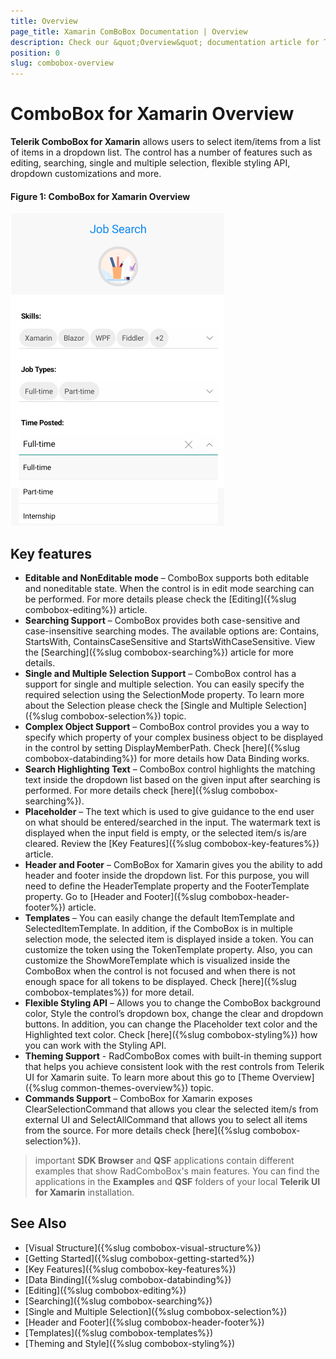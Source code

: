 ```yaml
---
title: Overview
page_title: Xamarin ComBoBox Documentation | Overview
description: Check our &quot;Overview&quot; documentation article for Telerik ComboBox for Xamarin control.
position: 0
slug: combobox-overview
---
```


# ComboBox for Xamarin Overview

**Telerik ComboBox for Xamarin** allows users to select item/items from a list of items in a dropdown list. The control has a number of features such as editing, searching, single and multiple selection, flexible styling API, dropdown customizations and more.  

#### Figure 1: ComboBox for Xamarin Overview

![CheckBox Overview](images/combobox-overview.png "ComboBox Overview")

## Key features

* **Editable and NonEditable mode** – ComboBox supports both editable and noneditable state. When the control is in edit mode searching can be performed. For more details please check the [Editing]({%slug combobox-editing%}) article. 
* **Searching Support** – ComboBox provides both case-sensitive and case-insensitive searching modes. The available options are: Contains, StartsWith, ContainsCaseSensitive and StartsWithCaseSensitive. View the [Searching]({%slug combobox-searching%}) article for more details.
* **Single and Multiple Selection Support** – ComboBox control has a support for single and multiple selection. You can easily specify the required selection using the SelectionMode property. To learn more about the Selection please check the [Single and Multiple Selection]({%slug combobox-selection%}) topic.
* **Complex Object Support** – ComboBox control provides you a way to specify which property of your complex business object to be displayed in the control by setting DisplayMemberPath. Check [here]({%slug combobox-databinding%}) for more details how Data Binding works.
* **Search Highlighting Text** – ComboBox control highlights the matching text inside the dropdown list based on the given input after searching is performed. For more details check [here]({%slug combobox-searching%}).
* **Placeholder** – The text which is used to give guidance to the end user on what should be entered/searched in the input. The watermark text is displayed when the input field is empty, or the selected item/s is/are cleared. Review the [Key Features]({%slug combobox-key-features%}) article.
* **Header and Footer** – ComBoBox for Xamarin gives you the ability to add header and footer inside the dropdown list. For this purpose, you will need to define the HeaderTemplate property and the FooterTemplate property. Go to [Header and Footer]({%slug combobox-header-footer%}) article.
* **Templates** – You can easily change the default ItemTemplate and SelectedItemTemplate. In addition, if the ComboBox is in multiple selection mode, the selected item is displayed inside a token. You can customize the token using the TokenTemplate property. Also, you can customize the ShowMoreTemplate which is visualized inside the ComboBox when the control is not focused and when there is not enough space for all tokens to be displayed. Check [here]({%slug combobox-templates%}) for more detail.
* **Flexible Styling API** – Allows you to change the ComboBox background color, Style the control’s dropdown box, change the clear and dropdown buttons. In addition, you can change the Placeholder text color and the Highlighted text color.  Check [here]({%slug combobox-styling%}) how you can work with the Styling API.
* **Theming Support** - RadComboBox comes with built-in theming support that helps you achieve consistent look with the rest controls from Telerik UI for Xamarin suite. To learn more about this go to [Theme Overview]({%slug common-themes-overview%}) topic. 
* **Commands Support** – ComboBox for Xamarin exposes ClearSelectionCommand that allows you clear the selected item/s from external UI and SelectAllCommand that allows you to select all items from the source. For more details check [here]({%slug combobox-selection%}).

>important **SDK Browser** and **QSF** applications contain different examples that show RadComboBox's main features. You can find the applications in the **Examples** and **QSF** folders of your local **Telerik UI for Xamarin** installation.

## See Also

- [Visual Structure]({%slug combobox-visual-structure%})
- [Getting Started]({%slug combobox-getting-started%})
- [Key Features]({%slug combobox-key-features%})
- [Data Binding]({%slug combobox-databinding%})
- [Editing]({%slug combobox-editing%})
- [Searching]({%slug combobox-searching%})
- [Single and Multiple Selection]({%slug combobox-selection%})
- [Header and Footer]({%slug combobox-header-footer%})
- [Templates]({%slug combobox-templates%})
- [Theming and Style]({%slug combobox-styling%})
